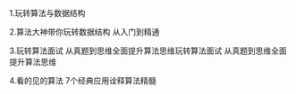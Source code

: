 1.玩转算法与数据结构

2.算法大神带你玩转数据结构 从入门到精通

3.玩转算法面试 从真题到思维全面提升算法思维玩转算法面试 从真题到思维全面提升算法思维

4.看的见的算法 7个经典应用诠释算法精髓